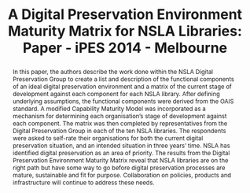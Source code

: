 ---
abstract: 'In this paper, the authors describe the work done within the NSLA Digital
  Preservation Group to create a list and description of the functional components
  of an ideal digital preservation environment and a matrix of the current stage of
  development against each component for each NSLA library. After defining underlying
  assumptions, the functional components were derived from the OAIS standard. A modified
  Capability Maturity Model was incorporated as a mechanism for determining each organisation’s
  stage of development against each component. The matrix was then completed by representatives
  from the Digital Preservation Group in each of the ten NSLA libraries. The respondents
  were asked to self-rate their organisations for both the current digital preservation
  situation, and an intended situation in three years’ time. NSLA has identified digital
  preservation as an area of priority. The results from the Digital Preservation Environment
  Maturity Matrix reveal that NSLA libraries are on the right path but have some way
  to go before digital preservation processes are mature, sustainable and fit for
  purpose. Collaboration on policies, products and infrastructure will continue to
  address these needs.  '
creators:
- Pearson, David
- Coufal, Libor
- Slade, Sarah
date: null
document_url: https://services.phaidra.univie.ac.at/api/object/o:378130/download
grand_parent: iPRES
institutions: []
keywords:
- digital preservation
- capability assessment
- environment maturity matrix
- nsla libraries
landing_page_url: https://phaidra.univie.ac.at/o:378130
language: eng
layout: publication
license: CC BY-NC-SA 3.0 AT
notes_url: null
parent: iPRES 2014
presentation_url: null
size: 185469
source_name: iPRES
title: 'A Digital Preservation Environment Maturity Matrix for NSLA Libraries: Paper
  - iPES 2014 - Melbourne'
type: paper
year: 2014
---